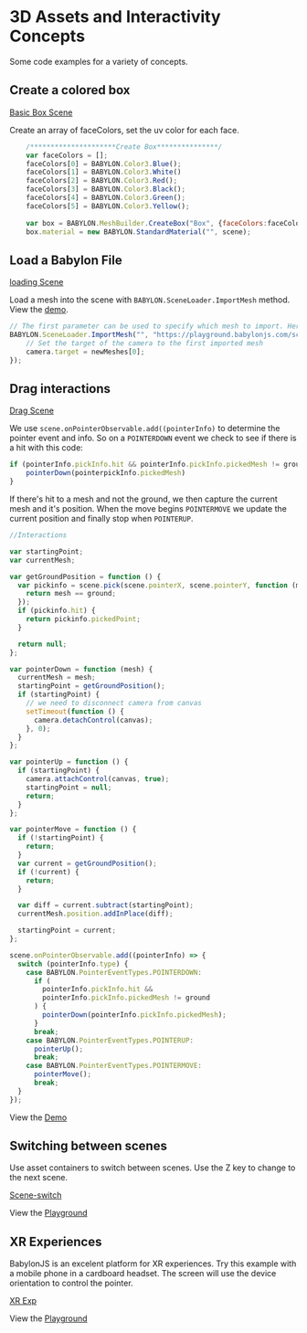 # 3D Assets and Interactivity Concepts

Some code examples for a variety of concepts.

## Create a colored box

[Basic Box Scene](https://playground.babylonjs.com/#5HQLFG ':include :type=iframe width=100% height=800px')
 
 Create an array of faceColors, set the uv color for each face.

```js
	/*********************Create Box***************/
	var faceColors = [];
	faceColors[0] = BABYLON.Color3.Blue();
	faceColors[1] = BABYLON.Color3.White()
	faceColors[2] = BABYLON.Color3.Red();
	faceColors[3] = BABYLON.Color3.Black();
	faceColors[4] = BABYLON.Color3.Green();
	faceColors[5] = BABYLON.Color3.Yellow();
 
	var box = BABYLON.MeshBuilder.CreateBox("Box", {faceColors:faceColors, size:2}, scene, true);
    box.material = new BABYLON.StandardMaterial("", scene);
```

## Load a Babylon File

[loading Scene](https://playground.babylonjs.com/#JUKXQD#4451 ':include :type=iframe width=100% height=800px')

Load a mesh into the scene with ``BABYLON.SceneLoader.ImportMesh`` method. 
View the [demo](http://localhost:9000/demos/mesh-loading/).


```js
// The first parameter can be used to specify which mesh to import. Here we import all meshes
BABYLON.SceneLoader.ImportMesh("", "https://playground.babylonjs.com/scenes/", "skull.babylon", scene, function (newMeshes) {
    // Set the target of the camera to the first imported mesh
    camera.target = newMeshes[0];
});

```



## Drag interactions

[Drag Scene](http://localhost:9000/demos/drag-drop/drag-index.html ':include :type=iframe width=100% height=800px')

We use  ``scene.onPointerObservable.add((pointerInfo)``  to determine the pointer event and info.
So on a ``POINTERDOWN`` event we check to see if there is a hit with this code:
```js
if (pointerInfo.pickInfo.hit && pointerInfo.pickInfo.pickedMesh != ground) { 
    pointerDown(pointerpickInfo.pickedMesh)
}
```

If there's hit to a mesh and not the ground, we then capture the current mesh and it's position. 
When the move begins ``POINTERMOVE`` we update the current position and finally stop when ``POINTERUP``.


```js
//Interactions

var startingPoint;
var currentMesh;

var getGroundPosition = function () {
  var pickinfo = scene.pick(scene.pointerX, scene.pointerY, function (mesh) {
    return mesh == ground;
  });
  if (pickinfo.hit) {
    return pickinfo.pickedPoint;
  }

  return null;
};

var pointerDown = function (mesh) {
  currentMesh = mesh;
  startingPoint = getGroundPosition();
  if (startingPoint) {
    // we need to disconnect camera from canvas
    setTimeout(function () {
      camera.detachControl(canvas);
    }, 0);
  }
};

var pointerUp = function () {
  if (startingPoint) {
    camera.attachControl(canvas, true);
    startingPoint = null;
    return;
  }
};

var pointerMove = function () {
  if (!startingPoint) {
    return;
  }
  var current = getGroundPosition();
  if (!current) {
    return;
  }

  var diff = current.subtract(startingPoint);
  currentMesh.position.addInPlace(diff);

  startingPoint = current;
};

scene.onPointerObservable.add((pointerInfo) => {
  switch (pointerInfo.type) {
    case BABYLON.PointerEventTypes.POINTERDOWN:
      if (
        pointerInfo.pickInfo.hit &&
        pointerInfo.pickInfo.pickedMesh != ground
      ) {
        pointerDown(pointerInfo.pickInfo.pickedMesh);
      }
      break;
    case BABYLON.PointerEventTypes.POINTERUP:
      pointerUp();
      break;
    case BABYLON.PointerEventTypes.POINTERMOVE:
      pointerMove();
      break;
  }
});
```

View the [Demo](http://localhost:9000/demos/mesh-loading/)

## Switching between scenes

Use asset containers to switch between scenes. Use the Z key to change to the next scene.

[Scene-switch](https://playground.babylonjs.com/#JA1ND3#48 ':include :type=iframe width=100% height=800px')


View the [Playground](https://playground.babylonjs.com/#JA1ND3#48)

## XR Experiences

BabylonJS is an excelent platform for XR experiences.  Try this example with a mobile phone in a cardboard headset.
The screen will use the device orientation to control the pointer.  


[XR Exp](https://playground.babylonjs.com/#SRV2A0 ':include :type=iframe width=100% height=800px')

View the [Playground](https://playground.babylonjs.com/#SRV2A0)
